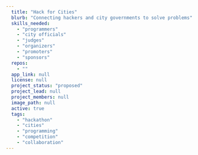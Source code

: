 ```yaml
---
  title: "Hack for Cities"
  blurb: "Connecting hackers and city governments to solve problems"
  skills_needed: 
    - "programmers"
    - "city officials"
    - "judges"
    - "organizers"
    - "promoters"
    - "sponsors"
  repos: 
    - ""
  app_link: null
  license: null
  project_status: "proposed"
  project_lead: null
  project_members: null
  image_path: null
  active: true
  tags: 
    - "hackathon"
    - "cities"
    - "programming"
    - "competition"
    - "collaboration"
---
```

